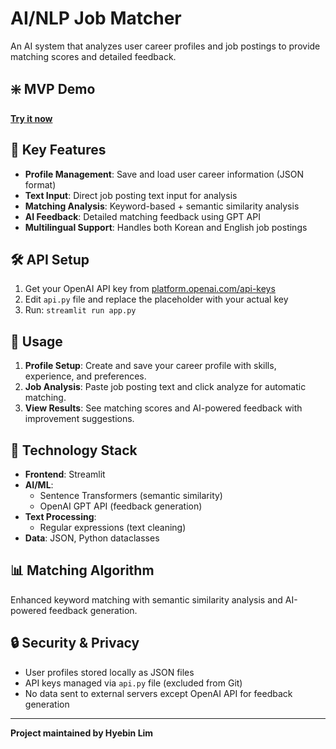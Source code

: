 # AI/NLP Job Matcher

An AI system that analyzes user career profiles and job postings to provide matching scores and detailed feedback.

## ❇️ MVP Demo
[**Try it now**](https://hyebinlim-03user-job-matcher-mcp-app-5lmwxh.streamlit.app/)

## 🚀 Key Features

- **Profile Management**: Save and load user career information (JSON format)
- **Text Input**: Direct job posting text input for analysis
- **Matching Analysis**: Keyword-based + semantic similarity analysis
- **AI Feedback**: Detailed matching feedback using GPT API
- **Multilingual Support**: Handles both Korean and English job postings

## 🛠️ API Setup

1. Get your OpenAI API key from [platform.openai.com/api-keys](https://platform.openai.com/api-keys)
2. Edit `api.py` file and replace the placeholder with your actual key
3. Run: `streamlit run app.py`

## 📖 Usage

1. **Profile Setup**: Create and save your career profile with skills, experience, and preferences.
2. **Job Analysis**: Paste job posting text and click analyze for automatic matching.
3. **View Results**: See matching scores and AI-powered feedback with improvement suggestions.

## 🔧 Technology Stack

- **Frontend**: Streamlit
- **AI/ML**: 
  - Sentence Transformers (semantic similarity)
  - OpenAI GPT API (feedback generation)
- **Text Processing**: 
  - Regular expressions (text cleaning)
- **Data**: JSON, Python dataclasses

## 📊 Matching Algorithm

Enhanced keyword matching with semantic similarity analysis and AI-powered feedback generation.

## 🔒 Security & Privacy

- User profiles stored locally as JSON files
- API keys managed via `api.py` file (excluded from Git)
- No data sent to external servers except OpenAI API for feedback generation

---
**Project maintained by Hyebin Lim**
